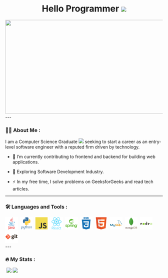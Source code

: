 <!--<div id="header" align="center">
  <img src="https://media.giphy.com/media/cJFupl3xHAtL9VgzSj/giphy.gif" width="200"/>
</div> -->
<!-- <div id="badges" align="center">
  <a href="https://www.linkedin.com/in/sanjay-kumar-g-369724264">
    <img src="https://img.shields.io/badge/LinkedIn-blue?style=for-the-badge&logo=linkedin&logoColor=white" alt="LinkedIn Badge"/>
  </a> 
</div> -->
<div id="Profileview" align="center">
  <h1>
  Hello Programmer
  <img src="https://media.giphy.com/media/hvRJCLFzcasrR4ia7z/giphy.gif" width="30px"/>
</h1>
    <!--<img src="https://komarev.com/ghpvc/?username=SanjayKumarrG&style=flat-square&color=blue" alt=""/>-->
</div>
<div align="center">
  <img src="https://media.giphy.com/media/iIqmM5tTjmpOB9mpbn/giphy.gif" width="600" height="300"/>
</div>
---

### :man_technologist: About Me :
I am a Computer Science Graduate <img src="https://media.giphy.com/media/WUlplcMpOCEmTGBtBW/giphy.gif" width="30"> seeking to start a career as an entry-level software engineer with a reputed firm driven by technology.
- :telescope: I’m currently contributing to frontend and backend for building web applications.

- :seedling: Exploring Software Development Industry.

- :zap: In my free time, I solve problems on GeeksforGeeks and read tech articles.

<!-- - :mailbox:How to reach me: [![Linkedin Badge](https://img.shields.io/badge/-kakbar-blue?style=flat&logo=Linkedin&logoColor=white)](your-linkedin-url)-->
---

### :hammer_and_wrench: Languages and Tools :
<div>
  <img src="https://github.com/devicons/devicon/blob/master/icons/java/java-original-wordmark.svg" title="Java" alt="Java" width="40" height="40"/>&nbsp;
  <img src="https://github.com/devicons/devicon/blob/master/icons/python/python-original-wordmark.svg" title="Python" alt="Python" width="40" height="40"/>&nbsp;
  <img src="https://github.com/devicons/devicon/blob/master/icons/javascript/javascript-original.svg" title="JavaScript" alt="JavaScript" width="40" height="40"/>&nbsp;
  <img src="https://github.com/devicons/devicon/blob/master/icons/react/react-original-wordmark.svg" title="React" alt="React" width="40" height="40"/>&nbsp;
  <img src="https://github.com/devicons/devicon/blob/master/icons/spring/spring-original-wordmark.svg" title="Spring" alt="Spring" width="40" height="40"/>&nbsp;  
  <img src="https://github.com/devicons/devicon/blob/master/icons/css3/css3-plain-wordmark.svg"  title="CSS3" alt="CSS" width="40" height="40"/>&nbsp;
  <img src="https://github.com/devicons/devicon/blob/master/icons/html5/html5-original.svg" title="HTML5" alt="HTML" width="40" height="40"/>&nbsp;
  <img src="https://github.com/devicons/devicon/blob/master/icons/mysql/mysql-original-wordmark.svg" title="MySQL"  alt="MySQL" width="40" height="40"/>&nbsp;
  <img src="https://github.com/devicons/devicon/blob/master/icons/mongodb/mongodb-original-wordmark.svg" title="MongoDB"  alt="MongoDB" width="40" height="40"/>&nbsp;
  <img src="https://github.com/devicons/devicon/blob/master/icons/nodejs/nodejs-original-wordmark.svg" title="NodeJS" alt="NodeJS" width="40" height="40"/>&nbsp;
  <img src="https://github.com/devicons/devicon/blob/master/icons/git/git-original-wordmark.svg" title="Git" **alt="Git" width="40" height="40"/>
</div>
---

### :fire: My Stats : 
<img src="https://komarev.com/ghpvc/?username=SanjayKumarrG&style=flat-square&color=blue" alt="" />
<img src="http://github-readme-streak-stats.herokuapp.com?user=SanjayKumarrG&theme=dark&background=000000" />
<img src="https://github-readme-stats.vercel.app/api/top-langs/?username=SanjayKumarrG&theme=dark&background=000000"/>
